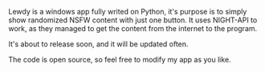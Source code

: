 Lewdy is a windows app fully writed on Python, 
it's purpose is to simply show randomized NSFW content with just one button.
It uses NIGHT-API to work, as they managed to get the content
from the internet to the program.

It's about to release soon, and it will be updated often.

The code is open source, so feel free to modify my app as you like.
